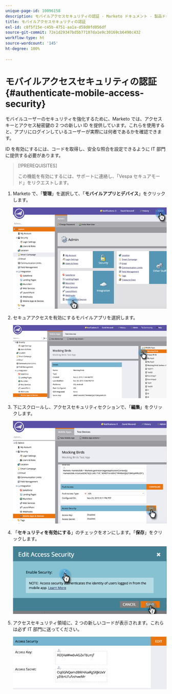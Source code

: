 ```yaml
---
unique-page-id: 10096158
description: モバイルアクセスセキュリティの認証 - Marketo ドキュメント - 製品ドキュメント
title: モバイルアクセスセキュリティの認証
exl-id: c8f5f15e-c45b-4751-aa1a-d58d0fd056df
source-git-commit: 72e1d29347bd5b77107da1e9c30169cb6490c432
workflow-type: ht
source-wordcount: '145'
ht-degree: 100%

---
```


# モバイルアクセスセキュリティの認証 {#authenticate-mobile-access-security}

モバイルユーザーのセキュリティを強化するために、Marketo では、アクセスキーとアクセス秘密鍵の 2 つの新しい ID を提供しています。これらを使用すると、アプリにログインしているユーザーが実際には何者であるかを確認できます。

ID を有効にするには、コードを取得し、安全な照合を設定できるように IT 部門に提供する必要があります。

>[!PREREQUISITES]
>
>この機能を有効にするには、サポートに連絡し、「Vespa セキュアモード」をリクエストします。

1. Marketo で、「**管理**」を選択して、「**モバイルアプリとデバイス**」をクリックします。

   ![](assets/image2015-12-1-14-3a36-3a30.png)

1. セキュアアクセスを有効にするモバイルアプリを選択します。

   ![](assets/image2015-12-2-10-3a18-3a6.png)

1. 下にスクロールし、アクセスセキュリティセクションで、「**編集**」をクリックします。

   ![](assets/image2015-12-1-14-3a41-3a37.png)

1. 「**セキュリティを有効にする**」のチェックをオンにします。「**保存**」をクリックします。

   ![](assets/image2015-12-1-14-3a54-3a0.png)

1. アクセスセキュリティ領域に、2 つの新しいコードが表示されます。これらは必ず IT 部門に送ってください。

   ![](assets/image2015-12-1-14-3a57-3a34.png)
